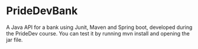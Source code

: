 # PrideDevBank

A Java API for a bank using Junit, Maven and Spring boot, developed during the PrideDev course. 
You can test it by running mvn install and opening the jar file.
